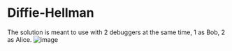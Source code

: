 # Diffie-Hellman
The solution is meant to use with 2 debuggers at the same time, 1 as Bob, 2 as Alice.
![image](https://user-images.githubusercontent.com/45600886/235654981-3f2322ea-6511-45d8-ac93-4e1d9de0b665.png)

